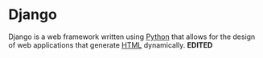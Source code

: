 # Django

Django is a web framework written using [Python](/wiki/Python) that allows for the design of web applications that generate [HTML](/wiki/HTML) dynamically. **EDITED**

